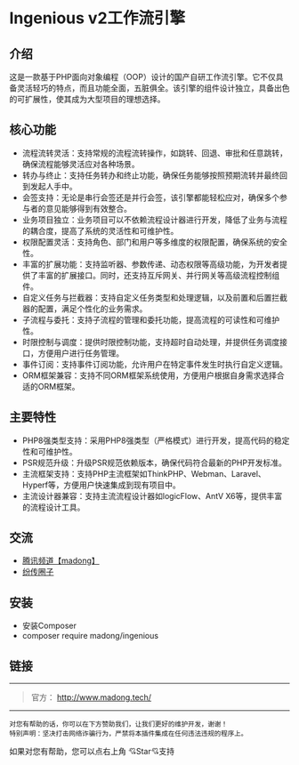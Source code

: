 # Ingenious v2工作流引擎


## 介绍
这是一款基于PHP面向对象编程（OOP）设计的国产自研工作流引擎。它不仅具备灵活轻巧的特点，而且功能全面，五脏俱全。该引擎的组件设计独立，具备出色的可扩展性，使其成为大型项目的理想选择。

## 核心功能

- 流程流转灵活：支持常规的流程流转操作，如跳转、回退、审批和任意跳转，确保流程能够灵活应对各种场景。
- 转办与终止：支持任务转办和终止功能，确保任务能够按照预期流转并最终回到发起人手中。
- 会签支持：无论是串行会签还是并行会签，该引擎都能轻松应对，确保多个参与者的意见能够得到有效整合。
- 业务项目独立：业务项目可以不依赖流程设计器进行开发，降低了业务与流程的耦合度，提高了系统的灵活性和可维护性。
- 权限配置灵活：支持角色、部门和用户等多维度的权限配置，确保系统的安全性。
- 丰富的扩展功能：支持监听器、参数传递、动态权限等高级功能，为开发者提供了丰富的扩展接口。同时，还支持互斥网关、并行网关等高级流程控制组件。
- 自定义任务与拦截器：支持自定义任务类型和处理逻辑，以及前置和后置拦截器的配置，满足个性化的业务需求。
- 子流程与委托：支持子流程的管理和委托功能，提高流程的可读性和可维护性。
- 时限控制与调度：提供时限控制功能，支持超时自动处理，并提供任务调度接口，方便用户进行任务管理。
- 事件订阅：支持事件订阅功能，允许用户在特定事件发生时执行自定义逻辑。
- ORM框架兼容：支持不同ORM框架系统使用，方便用户根据自身需求选择合适的ORM框架。

## 主要特性


- PHP8强类型支持：采用PHP8强类型（严格模式）进行开发，提高代码的稳定性和可维护性。
- PSR规范升级：升级PSR规范依赖版本，确保代码符合最新的PHP开发标准。
- 主流框架支持：支持PHP主流框架如ThinkPHP、Webman、Laravel、Hyperf等，方便用户快速集成到现有项目中。
- 主流设计器兼容：支持主流流程设计器如logicFlow、AntV X6等，提供丰富的流程设计工具。





## 交流
- [腾讯频道【madong】](https://pd.qq.com/s/3edfwx2lm)
- [纷传圈子](https://pc.fenchuan8.com/#/index?forum=84868&yqm=M9RJ)






##  安装
*  安装Composer
*  composer require madong/ingenious






##  链接

---

> 官方：
http://www.madong.tech/


---


~~~
对您有帮助的话，你可以在下方赞助我们，让我们更好的维护开发，谢谢！
特别声明：坚决打击网络诈骗行为，严禁将本插件集成在任何违法违规的程序上。
~~~

如果对您有帮助，您可以点右上角 💘Star💘支持
